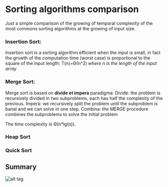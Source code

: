 # Sorting algorithms comparison

Just a simple comparison of the growing of temporal complexity of the most commons sorting algorithms at the growing of input size.

### Insertion Sort:

Insertion sort is a sorting algorithm efficient when the input is small, in fact the growth of the computation time (worst case) is proportional to the square of the input length: T(n)=Θ(n^2) *where n is the length of the input array*

### Merge Sort:

Merge sort is based on **divide et impera** paradigma: 
Divide: the problem is recursively divided in two subproblems, each has half the complexity of the previous.
Impera: we recursively split the problem until the subproblem is banal and we can solve in one step.
Combina: the MERGE procedure combines the subproblems to solve the initial problem

The time complexity is Θ(n*lg(n)).

### Heap Sort

### Quick Sort

## Summary

![alt tag](https://raw.githubusercontent.com/davide94/sorting_algorithms_comparison/master/comparison.png)
